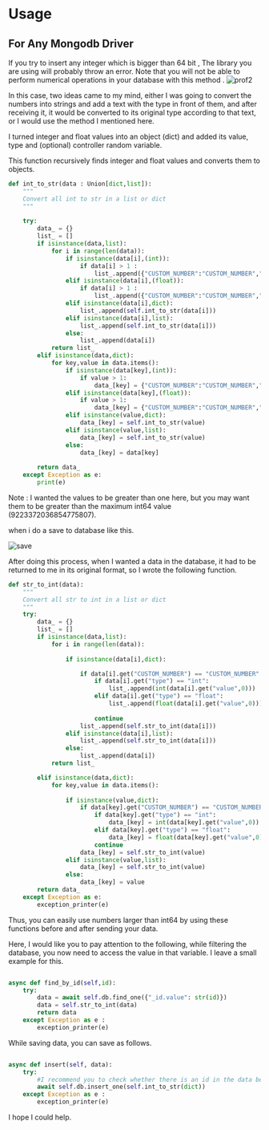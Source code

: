 
# Usage

## For Any Mongodb Driver

If you try to insert any integer which is bigger than 64 bit , The library you are using will probably throw an error.
Note that you will not be able to perform numerical operations in your database with this method .
![prof2](https://i.ibb.co/C8MG8dB/resim-2022-02-11-035339.png)

In this case, two ideas came to my mind, either I was going to convert the numbers into strings and add a text with the type in front of them, and after receiving it, it would be converted to its original type according to that text, or I would use the method I mentioned here.

I turned integer and float values ​​into an object (dict) and added its value, type and (optional) controller random variable.


This function recursively finds integer and float values ​​and converts them to objects.
```python
def int_to_str(data : Union[dict,list]):
    """
    Convert all int to str in a list or dict
    """
    
    try:
        data_ = {}
        list_ = []
        if isinstance(data,list):
            for i in range(len(data)):
                if isinstance(data[i],(int)):
                    if data[i] > 1 :
                        list_.append({"CUSTOM_NUMBER":"CUSTOM_NUMBER","value":str(data[i]), "type":"int"})
                elif isinstance(data[i],(float)):
                    if data[i] > 1 :
                        list_.append({"CUSTOM_NUMBER":"CUSTOM_NUMBER","value":str(data[i]), "type":"float"})
                elif isinstance(data[i],dict):
                    list_.append(self.int_to_str(data[i]))
                elif isinstance(data[i],list):
                    list_.append(self.int_to_str(data[i]))
                else:
                    list_.append(data[i])
            return list_
        elif isinstance(data,dict):
            for key,value in data.items():
                if isinstance(data[key],(int)):
                    if value > 1:
                        data_[key] = {"CUSTOM_NUMBER":"CUSTOM_NUMBER","value":str(data[key]), "type":"int"}
                elif isinstance(data[key],(float)):
                    if value > 1:
                        data_[key] = {"CUSTOM_NUMBER":"CUSTOM_NUMBER","value":str(data[key]), "type":"float"}
                elif isinstance(value,dict):
                    data_[key] = self.int_to_str(value)
                elif isinstance(value,list):
                    data_[key] = self.int_to_str(value)
                else:
                    data_[key] = data[key]
        
        return data_
    except Exception as e:
        print(e)
```

Note : I wanted the values ​​to be greater than one here, but you may want them to be greater than the maximum int64 value (9223372036854775807).


when i do a save to database like this.

![save](https://i.ibb.co/VtGHNBF/resim-2022-02-11-040825.png)


After doing this process, when I wanted a data in the database, it had to be returned to me in its original format, so I wrote the following function.

```python
def str_to_int(data):
    """
    Convert all str to int in a list or dict
    """
    try:
        data_ = {}
        list_ = []
        if isinstance(data,list):
            for i in range(len(data)):
                
                if isinstance(data[i],dict):

                    if data[i].get("CUSTOM_NUMBER") == "CUSTOM_NUMBER":
                        if data[i].get("type") == "int":
                            list_.append(int(data[i].get("value",0)))
                        elif data[i].get("type") == "float":
                            list_.append(float(data[i].get("value",0)))
                    
                        continue
                    list_.append(self.str_to_int(data[i]))
                elif isinstance(data[i],list):
                    list_.append(self.str_to_int(data[i]))
                else:
                    list_.append(data[i])
            return list_

        elif isinstance(data,dict):
            for key,value in data.items():
                
                if isinstance(value,dict):
                    if data[key].get("CUSTOM_NUMBER") == "CUSTOM_NUMBER":
                        if data[key].get("type") == "int":
                            data_[key] = int(data[key].get("value",0))
                        elif data[key].get("type") == "float":
                            data_[key] = float(data[key].get("value",0))
                        continue
                    data_[key] = self.str_to_int(value)
                elif isinstance(value,list):
                    data_[key] = self.str_to_int(value)
                else:
                    data_[key] = value
        return data_
    except Exception as e:
        exception_printer(e)
```

Thus, you can easily use numbers larger than int64 by using these functions before and after sending your data.

Here, I would like you to pay attention to the following, while filtering the database, you now need to access the value in that variable. I leave a small example for this.

```python

async def find_by_id(self,id):
    try:
        data = await self.db.find_one({"_id.value": str(id)})
        data = self.str_to_int(data)
        return data
    except Exception as e :
        exception_printer(e)
```

While saving data, you can save as follows.

```python

async def insert(self, data):
    try:
        #I recommend you to check whether there is an id in the data beforehand, or whether the data is none.
        await self.db.insert_one(self.int_to_str(dict))
    except Exception as e :
        exception_printer(e)

```

I hope I could help.
